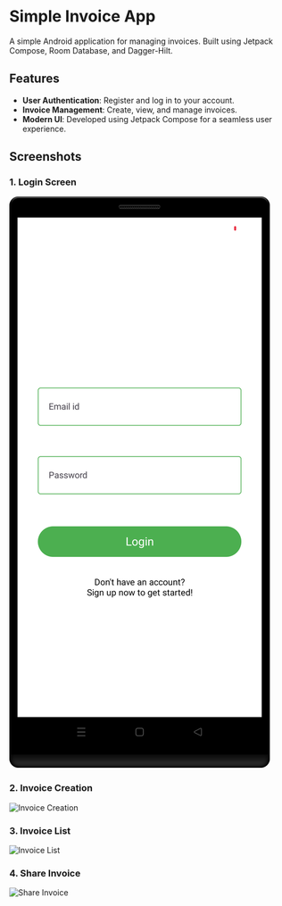 # Simple Invoice App

A simple Android application for managing invoices. Built using Jetpack Compose, Room Database, and Dagger-Hilt.

## Features

- **User Authentication**: Register and log in to your account.
- **Invoice Management**: Create, view, and manage invoices.
- **Modern UI**: Developed using Jetpack Compose for a seamless user experience.

## Screenshots

### 1. Login Screen

![Login Screen](./screenshots/login.png)

### 2. Invoice Creation

![Invoice Creation](./screenshots/invoice_creation.png)

### 3. Invoice List

![Invoice List](./screenshots/invoice_list.png)

### 4. Share Invoice

![Share Invoice](./screenshots/share_invoice.png)

